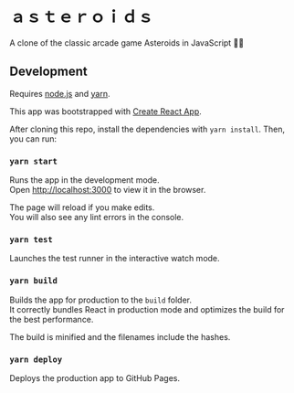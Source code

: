 # ａｓｔｅｒｏｉｄｓ

A clone of the classic arcade game Asteroids in JavaScript 🚀👾

## Development

Requires [node.js](https://nodejs.org/) and [yarn](https://yarnpkg.com/).

This app was bootstrapped with [Create React App](https://github.com/facebook/create-react-app).

After cloning this repo, install the dependencies with `yarn install`.
Then, you can run:

### `yarn start`

Runs the app in the development mode.<br>
Open [http://localhost:3000](http://localhost:3000) to view it in the browser.

The page will reload if you make edits.<br>
You will also see any lint errors in the console.

### `yarn test`

Launches the test runner in the interactive watch mode.

### `yarn build`

Builds the app for production to the `build` folder.<br>
It correctly bundles React in production mode and optimizes the build for the best performance.

The build is minified and the filenames include the hashes.

### `yarn deploy`

Deploys the production app to GitHub Pages.
